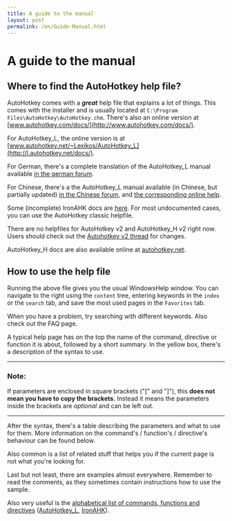 ```yaml
---
title: A guide to the manual
layout: post
permalink: /en/Guide-Manual.html
---
```


# A guide to the manual

## Where to find the AutoHotkey help file?
AutoHotkey comes with a ***great*** help file that explains a lot of things. This comes with the installer and is usually located at `C:\Program Files\AutoHotkey\AutoHotkey.chm`. There's also an online version at [www.autohotkey.com/docs/](http://www.autohotkey.com/docs/).

For AutoHotkey\_L, the online version is at [www.autohotkey.net/~Lexikos/AutoHotkey_L](http://l.autohotkey.net/docs/).

For German, there's a complete translation of the AutoHotkey\_L manual available [in the german forum](http://de.autohotkey.com/forum/viewtopic.php?t=8861).

For Chinese, there's a the AutoHotkey_L manual available (in Chinese, but partially updated) [in the Chinese forum](http://ahk.5d6d.com/thread-3629-1-1.html), and [the corresponding online help](http://cn.autohotkey.com/docs/).

Some (incomplete) IronAHK docs are [here](http://www.ironahk.net/docs/). For most undocumented cases, you can use the AutoHotkey classic helpfile.

There are no helpfiles for AutoHotkey v2  and AutoHotkey\_H v2 right now. Users should check out the [Autohotkey v2 thread](http://www.autohotkey.com/community/viewtopic.php?t=70266) for changes.

AutoHotkey\_H docs are also available online at [autohotkey.net](http://www.autohotkey.net/~HotKeyIt/AutoHotkey/).

## How to use the help file
Running the above file gives you the usual WindowsHelp window. You can navigate to the right using the `content` tree, entering keywords in the `index` or the `search` tab, and save the most used pages in the `Favorites` tab.

When you have a problem, try searching with different keywords. Also check out the FAQ page.

A typical help page has on the top the name of the command, directive or function it is about, followed by a short summary. In the yellow box, there's a description of the syntax to use.

- - -
### Note:
 
If parameters are enclosed in square brackets ("\[" and "\]"), this **does not mean you have to copy the brackets.** Instead it means the parameters inside the brackets are *optional* and can be left out.

- - -
After the syntax, there's a table describing the parameters and what to use for them. More information on the command's / function's / directive's behaviour can be found below.

Also common is a list of related stuff that helps you if the current page is not what you're looking for.

Last but not least, there are examples almost everywhere. Remember to read the comments, as they sometimes contain instructions how to use the sample.

Also very useful is the [alphabetical list of commands, functions and directives](http://www.autohotkey.com/docs/commands.htm) ([AutoHotkey\_L](http://l.autohotkey.net/docs/commands/), [IronAHK](http://www.ironahk.net/docs/commands/)).
